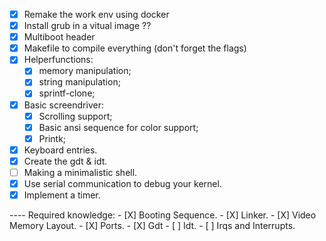 - [X] Remake the work env using docker
- [X] Install grub in a vitual image ??
- [X] Multiboot header
- [X] Makefile to compile everything (don't forget the flags)
- [X] Helperfunctions:
	- [X] memory manipulation;
	- [X] string manipulation;
	- [X] sprintf-clone;
- [X] Basic screendriver:
	- [X] Scrolling support;
	- [X] Basic ansi sequence for color support;
	- [X] Printk;
- [X] Keyboard entries.
- [X] Create the gdt & idt.
- [ ] Making a minimalistic shell.
- [X] Use serial communication to debug your kernel.
- [X] Implement a timer.

---- Required knowledge:
	- [X] Booting Sequence.
	- [X] Linker.
	- [X] Video Memory Layout.
	- [X] Ports.
	- [X] Gdt
	- [ ] Idt.
	- [ ] Irqs and Interrupts.
